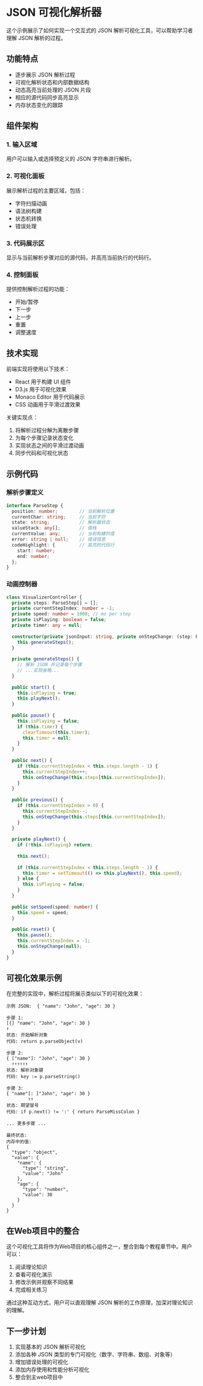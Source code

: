# JSON 可视化解析器

这个示例展示了如何实现一个交互式的 JSON 解析可视化工具，可以帮助学习者理解 JSON 解析的过程。

## 功能特点

- 逐步展示 JSON 解析过程
- 可视化解析状态和内部数据结构
- 动态高亮当前处理的 JSON 片段
- 相应的源代码同步高亮显示
- 内存状态变化的跟踪

## 组件架构

### 1. 输入区域

用户可以输入或选择预定义的 JSON 字符串进行解析。

### 2. 可视化面板

展示解析过程的主要区域，包括：
- 字符扫描动画
- 语法树构建
- 状态机转换
- 错误处理

### 3. 代码展示区

显示与当前解析步骤对应的源代码，并高亮当前执行的代码行。

### 4. 控制面板

提供控制解析过程的功能：
- 开始/暂停
- 下一步
- 上一步
- 重置
- 调整速度

## 技术实现

前端实现将使用以下技术：
- React 用于构建 UI 组件
- D3.js 用于可视化效果
- Monaco Editor 用于代码展示
- CSS 动画用于平滑过渡效果

关键实现点：
1. 将解析过程分解为离散步骤
2. 为每个步骤记录状态变化
3. 实现状态之间的平滑过渡动画
4. 同步代码和可视化状态

## 示例代码

### 解析步骤定义

```typescript
interface ParseStep {
  position: number;        // 当前解析位置
  currentChar: string;     // 当前字符
  state: string;           // 解析器状态
  valueStack: any[];       // 值栈
  currentValue: any;       // 当前构建的值
  error: string | null;    // 错误信息
  codeHighlight: {         // 高亮的代码行
    start: number;
    end: number;
  };
}
```

### 动画控制器

```typescript
class VisualizerController {
  private steps: ParseStep[] = [];
  private currentStepIndex: number = -1;
  private speed: number = 1000; // ms per step
  private isPlaying: boolean = false;
  private timer: any = null;
  
  constructor(private jsonInput: string, private onStepChange: (step: ParseStep) => void) {
    this.generateSteps();
  }
  
  private generateSteps() {
    // 解析 JSON 并记录每个步骤
    // ...实现省略...
  }
  
  public start() {
    this.isPlaying = true;
    this.playNext();
  }
  
  public pause() {
    this.isPlaying = false;
    if (this.timer) {
      clearTimeout(this.timer);
      this.timer = null;
    }
  }
  
  public next() {
    if (this.currentStepIndex < this.steps.length - 1) {
      this.currentStepIndex++;
      this.onStepChange(this.steps[this.currentStepIndex]);
    }
  }
  
  public previous() {
    if (this.currentStepIndex > 0) {
      this.currentStepIndex--;
      this.onStepChange(this.steps[this.currentStepIndex]);
    }
  }
  
  private playNext() {
    if (!this.isPlaying) return;
    
    this.next();
    
    if (this.currentStepIndex < this.steps.length - 1) {
      this.timer = setTimeout(() => this.playNext(), this.speed);
    } else {
      this.isPlaying = false;
    }
  }
  
  public setSpeed(speed: number) {
    this.speed = speed;
  }
  
  public reset() {
    this.pause();
    this.currentStepIndex = -1;
    this.onStepChange(null);
  }
}
```

## 可视化效果示例

在完整的实现中，解析过程将展示类似以下的可视化效果：

```
示例 JSON:  { "name": "John", "age": 30 }

步骤 1:
[{] "name": "John", "age": 30 }
↑
状态: 开始解析对象
代码: return p.parseObject(v)

步骤 2:
{ ["name"]: "John", "age": 30 }
  ↑↑↑↑↑↑
状态: 解析对象键
代码: key := p.parseString()

步骤 3:
{ "name"[: ]"John", "age": 30 }
        ↑↑
状态: 期望冒号
代码: if p.next() != ':' { return ParseMissColon }

... 更多步骤 ...

最终状态:
内存中的值:
{
  "type": "object",
  "value": {
    "name": {
      "type": "string",
      "value": "John"
    },
    "age": {
      "type": "number",
      "value": 30
    }
  }
}
```

## 在Web项目中的整合

这个可视化工具将作为Web项目的核心组件之一，整合到每个教程章节中。用户可以：

1. 阅读理论知识
2. 查看可视化演示
3. 修改示例并观察不同结果
4. 完成相关练习

通过这种互动方式，用户可以直观理解 JSON 解析的工作原理，加深对理论知识的理解。

## 下一步计划

1. 实现基本的 JSON 解析可视化
2. 添加各种 JSON 类型的专门可视化（数字、字符串、数组、对象等）
3. 增加错误处理的可视化
4. 添加内存使用和性能分析可视化
5. 整合到主web项目中 